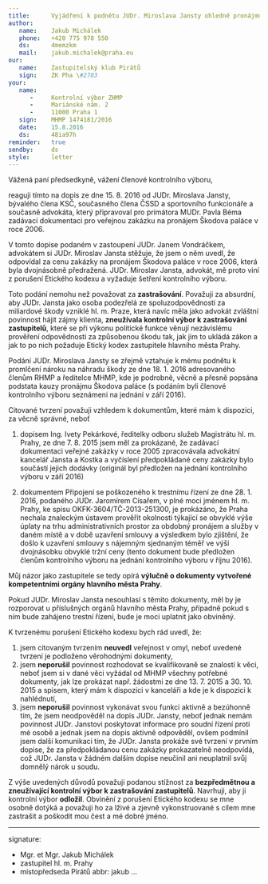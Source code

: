 ```yaml
---
title:      Vyjádření k podnětu JUDr. Miroslava Jansty ohledně pronájmu Škodova paláce
author:
   name:    Jakub Michálek
   phone:   +420 775 978 550
   ds:      4memzkm
   mail:    jakub.michalek@praha.eu
our:
   name:    Zastupitelský klub Pirátů
   sign:    ZK Pha \#2783
your:
   name:
      -     Kontrolní výbor ZHMP
      -     Mariánské nám. 2
      -     11000 Praha 1
   sign:    MHMP 1474181/2016
   date:    15.8.2016
   ds:      48ia97h
reminder:   true
sendby:     ds
style:      letter
---
```


Vážená paní předsedkyně, vážení členové kontrolního výboru,

reaguji tímto na dopis ze dne 15. 8. 2016 od JUDr. Miroslava Jansty, bývalého člena KSČ, současného člena ČSSD a sportovního funkcionáře a současně advokáta, který připravoval pro primátora MUDr. Pavla Béma zadávací dokumentaci pro veřejnou zakázku na pronájem Škodova paláce v roce 2006. 

V tomto dopise podaném v zastoupení JUDr. Janem Vondráčkem, advokátem si JUDr. Miroslav Jansta stěžuje, že jsem o něm uvedl, že odpovídal za cenu zakázky na pronájem Škodova paláce v roce 2006, která byla dvojnásobně předražená. JUDr. Miroslav Jansta, advokát, mě proto viní z porušení Etického kodexu a vyžaduje šetření kontrolního výboru. 

Toto podání nemohu než považovat za **zastrašování**. Považuji za absurdní, aby JUDr. Jansta jako osoba podezřelá ze spoluzodpovědnosti za miliardové škody vzniklé hl. m. Praze, která navíc měla jako advokát zvláštní povinnost hájit zájmy klienta, **zneužívala kontrolní výbor k zastrašování zastupitelů**, které se při výkonu politické funkce věnují nezávislému prověření odpovědnosti za způsobenou škodu tak, jak jim to ukládá zákon a jak to po nich požaduje Etický kodex zastupitele hlavního města Prahy.

Podání JUDr. Miroslava Jansty se zřejmě vztahuje k mému podnětu k promlčení nároku na náhradu škody ze dne 18. 1. 2016 adresovaného členům RHMP a ředitelce MHMP, kde je podrobně, věcně a přesně popsána podstata kauzy pronájmu Škodova paláce (s podáním byli členové kontrolního výboru seznámeni na jednání v září 2016). 

Citované tvrzení považuji vzhledem k dokumentům, které mám k dispozici, za věcně správné, neboť 

1. dopisem Ing. Ivety Pekárkové, ředitelky odboru služeb Magistrátu hl. m. Prahy, ze dne 7. 8. 2015 jsem měl za prokázané, že zadávací dokumentaci veřejné zakázky v roce 2005 zpracovávala advokátní kancelář Jansta a Kostka a vyčíslení předpokládané ceny zakázky bylo součástí jejich dodávky (originál byl předložen na jednání kontrolního výboru v září 2016)

2. dokumentem Připojení se poškozeného k trestnímu řízení ze dne 28. 1. 2016, podaného JUDr. Jaromírem Císařem, v plné moci jménem hl. m. Prahy, ke spisu OKFK-3604/TČ-2013-251300, je prokázáno, že Praha nechala znaleckým ústavem prověřit okolnosti týkající se obvyklé výše úplaty na trhu administrativních prostor za obdobný pronájem a služby v daném místě a v době uzavření smlouvy a výsledkem bylo zjištění, že došlo k uzavření smlouvy s nájemným sjednaným téměř ve výši dvojnásobku obvyklé tržní ceny (tento dokument bude předložen členům kontrolního výboru na jednání kontrolního výboru v říjnu 2016).

Můj názor jako zastupitele se tedy opírá **výlučně o dokumenty vytvořené kompetentními orgány hlavního města Prahy**.

Pokud JUDr. Miroslav Jansta nesouhlasí s těmito dokumenty, měl by je rozporovat u příslušných orgánů hlavního města Prahy, případně pokud s ním bude zahájeno trestní řízení, bude je moci uplatnit jako obviněný.

K tvrzenému porušení Etického kodexu bych rád uvedl, že: 
    
1. jsem citovaným tvrzením **neuvedl** veřejnost v omyl, neboť uvedené tvrzení je podloženo věrohodnými dokumenty, 
2. jsem **neporušil** povinnost rozhodovat se kvalifikovaně se znalostí k věci, neboť jsem si v dané věci vyžádal od MHMP všechny potřebné dokumenty, jak lze prokázat např. žádostmi ze dne 13. 7. 2015 a 30. 10. 2015 a spisem, který mám k dispozici v kanceláři a kde je k dispozici k nahlédnutí,
3. jsem **neporušil** povinnost vykonávat svou funkci aktivně a bezúhonně tím, že jsem neodpověděl na dopis JUDr. Jansty, neboť jednak nemám povinnost JUDr. Janstovi poskytovat informace pro soudní řízení proti mé osobě a jednak jsem na dopis aktivně odpověděl, ovšem podmínil jsem další komunikaci tím, že JUDr. Jansta prokáže své tvrzení v prvním dopise, že za předpokládanou cenu zakázky prokazatelně neodpovídá, což JUDr. Jansta v žádném dalším dopise neučinil ani neuplatnil svůj domnělý nárok u soudu.

Z výše uvedených důvodů považuji podanou stížnost za **bezpředmětnou a zneužívající kontrolní výbor k zastrašování zastupitelů**. Navrhuji, aby ji kontrolní výbor **odložil**. Obvinění z porušení Etického kodexu se mne osobně dotýká a považuji ho za lživé a zjevně vykonstruované s cílem mne zastrašit a poškodit mou čest a mé dobré jméno. 

---
signature:
  - Mgr. et Mgr. Jakub Michálek
  - zastupitel hl. m. Prahy
  - místopředseda Pirátů
abbr:       jakub
...

